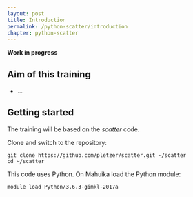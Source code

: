 ```yaml
---
layout: post
title: Introduction
permalink: /python-scatter/introduction
chapter: python-scatter
---
```


**Work in progress**

## Aim of this training

* ...


## Getting started

The training will be based on the *scatter* code.

Clone and switch to the repository:

```
git clone https://github.com/pletzer/scatter.git ~/scatter
cd ~/scatter
```

This code uses Python. On Mahuika load the Python module:

```
module load Python/3.6.3-gimkl-2017a
```

